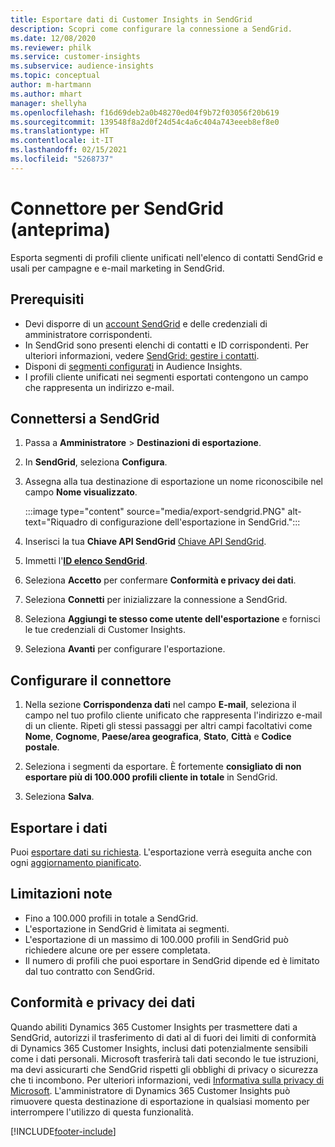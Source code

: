 ```yaml
---
title: Esportare dati di Customer Insights in SendGrid
description: Scopri come configurare la connessione a SendGrid.
ms.date: 12/08/2020
ms.reviewer: philk
ms.service: customer-insights
ms.subservice: audience-insights
ms.topic: conceptual
author: m-hartmann
ms.author: mhart
manager: shellyha
ms.openlocfilehash: f16d69deb2a0b48270ed04f9b72f03056f20b619
ms.sourcegitcommit: 139548f8a2d0f24d54c4a6c404a743eeeb8ef8e0
ms.translationtype: HT
ms.contentlocale: it-IT
ms.lasthandoff: 02/15/2021
ms.locfileid: "5268737"
---
```

# <a name="connector-for-sendgrid-preview"></a>Connettore per SendGrid (anteprima)

Esporta segmenti di profili cliente unificati nell'elenco di contatti SendGrid e usali per campagne e e-mail marketing in SendGrid. 

## <a name="prerequisites"></a>Prerequisiti

-   Devi disporre di un [account SendGrid](https://sendgrid.com/) e delle credenziali di amministratore corrispondenti.
-   In SendGrid sono presenti elenchi di contatti e ID corrispondenti. Per ulteriori informazioni, vedere [SendGrid: gestire i contatti](https://sendgrid.com/docs/ui/managing-contacts/create-and-manage-contacts/#manage-contacts).
-   Disponi di [segmenti configurati](segments.md) in Audience Insights.
-   I profili cliente unificati nei segmenti esportati contengono un campo che rappresenta un indirizzo e-mail.

## <a name="connect-to-sendgrid"></a>Connettersi a SendGrid

1. Passa a **Amministratore** > **Destinazioni di esportazione**.

1. In **SendGrid**, seleziona **Configura**.

1. Assegna alla tua destinazione di esportazione un nome riconoscibile nel campo **Nome visualizzato**.

   :::image type="content" source="media/export-sendgrid.PNG" alt-text="Riquadro di configurazione dell'esportazione in SendGrid.":::

1. Inserisci la tua **Chiave API SendGrid** [Chiave API SendGrid](https://sendgrid.com/docs/ui/account-and-settings/api-keys/).

1. Immetti l'**[ID elenco SendGrid](https://sendgrid.com/docs/ui/managing-contacts/create-and-manage-contacts/#manage-contacts)**.

1. Seleziona **Accetto** per confermare **Conformità e privacy dei dati**.

1. Seleziona **Connetti** per inizializzare la connessione a SendGrid.

1. Seleziona **Aggiungi te stesso come utente dell'esportazione** e fornisci le tue credenziali di Customer Insights.

1. Seleziona **Avanti** per configurare l'esportazione.

## <a name="configure-the-connector"></a>Configurare il connettore

1. Nella sezione **Corrispondenza dati** nel campo **E-mail**, seleziona il campo nel tuo profilo cliente unificato che rappresenta l'indirizzo e-mail di un cliente. Ripeti gli stessi passaggi per altri campi facoltativi come **Nome**, **Cognome**, **Paese/area geografica**, **Stato**, **Città** e **Codice postale**.

1. Seleziona i segmenti da esportare. È fortemente **consigliato di non esportare più di 100.000 profili cliente in totale** in SendGrid. 

1. Seleziona **Salva**.

## <a name="export-the-data"></a>Esportare i dati

Puoi [esportare dati su richiesta](export-destinations.md). L'esportazione verrà eseguita anche con ogni [aggiornamento pianificato](system.md#schedule-tab).

## <a name="known-limitations"></a>Limitazioni note

- Fino a 100.000 profili in totale a SendGrid.
- L'esportazione in SendGrid è limitata ai segmenti.
- L'esportazione di un massimo di 100.000 profili in SendGrid può richiedere alcune ore per essere completata. 
- Il numero di profili che puoi esportare in SendGrid dipende ed è limitato dal tuo contratto con SendGrid.

## <a name="data-privacy-and-compliance"></a>Conformità e privacy dei dati

Quando abiliti Dynamics 365 Customer Insights per trasmettere dati a SendGrid, autorizzi il trasferimento di dati al di fuori dei limiti di conformità di Dynamics 365 Customer Insights, inclusi dati potenzialmente sensibili come i dati personali. Microsoft trasferirà tali dati secondo le tue istruzioni, ma devi assicurarti che SendGrid rispetti gli obblighi di privacy o sicurezza che ti incombono. Per ulteriori informazioni, vedi [Informativa sulla privacy di Microsoft](https://go.microsoft.com/fwlink/?linkid=396732).
L'amministratore di Dynamics 365 Customer Insights può rimuovere questa destinazione di esportazione in qualsiasi momento per interrompere l'utilizzo di questa funzionalità.


[!INCLUDE[footer-include](../includes/footer-banner.md)]